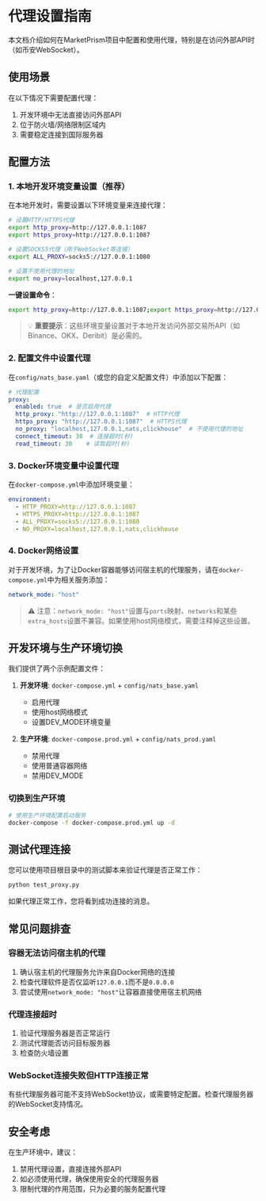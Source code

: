# 代理设置指南

本文档介绍如何在MarketPrism项目中配置和使用代理，特别是在访问外部API时（如币安WebSocket）。

## 使用场景

在以下情况下需要配置代理：

1. 开发环境中无法直接访问外部API
2. 位于防火墙/网络限制区域内
3. 需要稳定连接到国际服务器

## 配置方法

### 1. 本地开发环境变量设置（推荐）

在本地开发时，需要设置以下环境变量来连接代理：

```bash
# 设置HTTP/HTTPS代理
export http_proxy=http://127.0.0.1:1087
export https_proxy=http://127.0.0.1:1087

# 设置SOCKS5代理（用于WebSocket等连接）
export ALL_PROXY=socks5://127.0.0.1:1080

# 设置不使用代理的地址
export no_proxy=localhost,127.0.0.1
```

**一键设置命令**：
```bash
export http_proxy=http://127.0.0.1:1087;export https_proxy=http://127.0.0.1:1087;export ALL_PROXY=socks5://127.0.0.1:1080
```

> 💡 **重要提示**：这些环境变量设置对于本地开发访问外部交易所API（如Binance、OKX、Deribit）是必需的。

### 2. 配置文件中设置代理

在`config/nats_base.yaml`（或您的自定义配置文件）中添加以下配置：

```yaml
# 代理配置
proxy:
  enabled: true  # 是否启用代理
  http_proxy: "http://127.0.0.1:1087"  # HTTP代理
  https_proxy: "http://127.0.0.1:1087"  # HTTPS代理
  no_proxy: "localhost,127.0.0.1,nats,clickhouse"  # 不使用代理的地址
  connect_timeout: 30  # 连接超时(秒)
  read_timeout: 30    # 读取超时(秒)
```

### 3. Docker环境变量中设置代理

在`docker-compose.yml`中添加环境变量：

```yaml
environment:
  - HTTP_PROXY=http://127.0.0.1:1087
  - HTTPS_PROXY=http://127.0.0.1:1087
  - ALL_PROXY=socks5://127.0.0.1:1080
  - NO_PROXY=localhost,127.0.0.1,nats,clickhouse
```

### 4. Docker网络设置

对于开发环境，为了让Docker容器能够访问宿主机的代理服务，请在`docker-compose.yml`中为相关服务添加：

```yaml
network_mode: "host"
```

> ⚠️ 注意：`network_mode: "host"`设置与`ports`映射、`networks`和某些`extra_hosts`设置不兼容。如果使用host网络模式，需要注释掉这些设置。

## 开发环境与生产环境切换

我们提供了两个示例配置文件：

1. **开发环境**: `docker-compose.yml` + `config/nats_base.yaml`
   - 启用代理
   - 使用host网络模式
   - 设置DEV_MODE环境变量

2. **生产环境**: `docker-compose.prod.yml` + `config/nats_prod.yaml`
   - 禁用代理
   - 使用普通容器网络
   - 禁用DEV_MODE

### 切换到生产环境

```bash
# 使用生产环境配置启动服务
docker-compose -f docker-compose.prod.yml up -d
```

## 测试代理连接

您可以使用项目根目录中的测试脚本来验证代理是否正常工作：

```bash
python test_proxy.py
```

如果代理正常工作，您将看到成功连接的消息。

## 常见问题排查

### 容器无法访问宿主机的代理

1. 确认宿主机的代理服务允许来自Docker网络的连接
2. 检查代理软件是否仅监听`127.0.0.1`而不是`0.0.0.0`
3. 尝试使用`network_mode: "host"`让容器直接使用宿主机网络

### 代理连接超时

1. 验证代理服务器是否正常运行
2. 测试代理能否访问目标服务器
3. 检查防火墙设置

### WebSocket连接失败但HTTP连接正常

有些代理服务器可能不支持WebSocket协议，或需要特定配置。检查代理服务器的WebSocket支持情况。

## 安全考虑

在生产环境中，建议：

1. 禁用代理设置，直接连接外部API
2. 如必须使用代理，确保使用安全的代理服务器
3. 限制代理的作用范围，只为必要的服务配置代理 